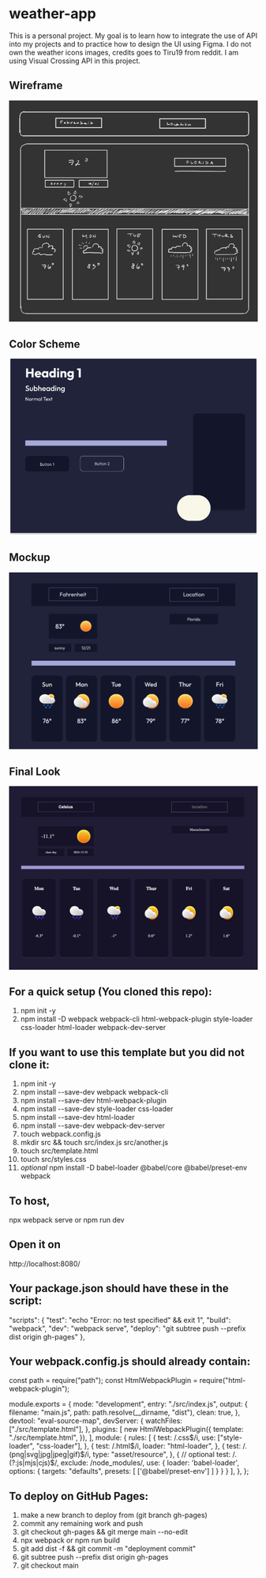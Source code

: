 # weather-app
This is a personal project. My goal is to learn how to integrate the use of API into my projects and to practice how to design the UI using Figma. I do not own the weather icons images, credits goes to Tiru19 from reddit. I am using Visual Crossing API in this project.

## Wireframe
![wireframe](src/images/readme-images/wireframe.png)

## Color Scheme
![color scheme](src/images/readme-images/color-scheme.png)

## Mockup
![mockup](src/images/readme-images/mockup.png)

## Final Look
![final result](src/images/readme-images/final-result.png)

## For a quick setup (You cloned this repo):
1. npm init -y
2. npm install -D webpack webpack-cli html-webpack-plugin style-loader css-loader html-loader webpack-dev-server

## If you want to use this template but you did not clone it:
1. npm init -y
2. npm install --save-dev webpack webpack-cli
3. npm install --save-dev html-webpack-plugin
4. npm install --save-dev style-loader css-loader
5. npm install --save-dev html-loader
6. npm install --save-dev webpack-dev-server
7. touch webpack.config.js
8. mkdir src && touch src/index.js src/another.js
9. touch src/template.html
10. touch src/styles.css
11. *optional* npm install -D babel-loader @babel/core @babel/preset-env webpack

## To host, 
npx webpack serve
    or
npm run dev

## Open it on 
http://localhost:8080/

## Your package.json should have these in the script: 

"scripts": {
    "test": "echo \"Error: no test specified\" && exit 1",
    "build": "webpack",
    "dev": "webpack serve",
    "deploy": "git subtree push --prefix dist origin gh-pages"
},

## Your webpack.config.js should already contain: 

const path = require("path");
const HtmlWebpackPlugin = require("html-webpack-plugin");

module.exports = {
  mode: "development",
  entry: "./src/index.js",
  output: {
    filename: "main.js",
    path: path.resolve(__dirname, "dist"),
    clean: true,
  },
  devtool: "eval-source-map",
  devServer: {
    watchFiles: ["./src/template.html"],
  },
  plugins: [
    new HtmlWebpackPlugin({
      template: "./src/template.html",
    }),
  ],
  module: {
    rules: [
      {
        test: /\.css$/i,
        use: ["style-loader", "css-loader"],
      },
      {
        test: /\.html$/i,
        loader: "html-loader",
      },
      {
        test: /\.(png|svg|jpg|jpeg|gif)$/i,
        type: "asset/resource",
      },
      { // optional
        test: /\.(?:js|mjs|cjs)$/,
        exclude: /node_modules/,
        use: {
          loader: 'babel-loader',
          options: {
            targets: "defaults",
            presets: [
              ['@babel/preset-env']
            ]
          }
        }
      }
    ],
  },
};

## To deploy on GitHub Pages:
1. make a new branch to deploy from (git branch gh-pages)
2. commit any remaining work and push
3. git checkout gh-pages && git merge main --no-edit
4. npx webpack or npm run build
5. git add dist -f && git commit -m "deployment commit"
6. git subtree push --prefix dist origin gh-pages
7. git checkout main